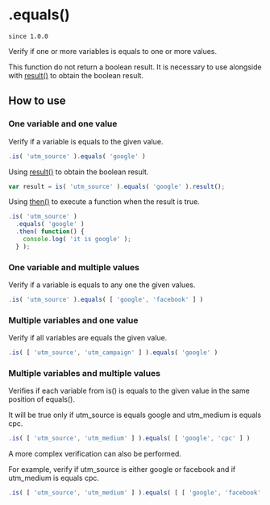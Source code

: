# .equals()

`since 1.0.0`

Verify if one or more variables is equals to one or more values.

This function do not return a boolean result. It is necessary to use alongside with [result()](result.md) to obtain the boolean result.

## How to use

### One variable and one value

Verify if a variable is equals to the given value.

```javascript
.is( 'utm_source' ).equals( 'google' )
```

Using [result()](result.md) to obtain the boolean result.

```javascript
var result = is( 'utm_source' ).equals( 'google' ).result();
```

Using [then()](then.md) to execute a function when the result is true.

```javascript
.is( 'utm_source' )
  .equals( 'google' )
  .then( function() {
    console.log( 'it is google' );
  } );
```

### One variable and multiple values

Verify if a variable is equals to any one the given values.

```javascript
.is( 'utm_source' ).equals( [ 'google', 'facebook' ] )
```

### Multiple variables and one value

Verify if all variables are equals the given value.

```javascript
.is( [ 'utm_source', 'utm_campaign' ] ).equals( 'google' )
```

### Multiple variables and multiple values

Verifies if each variable from is() is equals to the given value in the same position of equals().

It will be true only if utm_source is equals google and utm_medium is equals cpc.

```javascript
.is( [ 'utm_source', 'utm_medium' ] ).equals( [ 'google', 'cpc' ] )
```

A more complex verification can also be performed.

For example, verify if utm_source is either google or facebook and if utm_medium is equals cpc.

```javascript
.is( [ 'utm_source', 'utm_medium' ] ).equals( [ [ 'google', 'facebook' ], 'cpc' ] )
```
